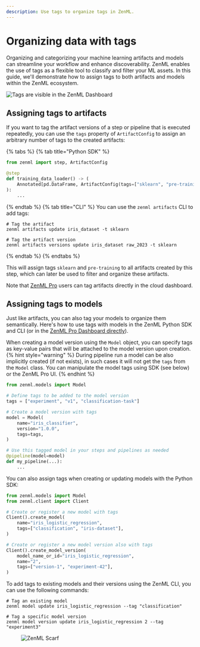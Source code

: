 ```yaml
---
description: Use tags to organize tags in ZenML.
---
```


# Organizing data with tags

Organizing and categorizing your machine learning artifacts and models can
streamline your workflow and enhance discoverability. ZenML enables the use of
tags as a flexible tool to classify and filter your ML assets. In this guide,
we'll demonstrate how to assign tags to both artifacts and models within the
ZenML ecosystem.

![Tags are visible in the ZenML Dashboard](../../../.gitbook/assets/tags-in-dashboard.png)

## Assigning tags to artifacts

If you want to tag the artifact versions of a step or pipeline that is executed
repeatedly, you can use the `tags` property of `ArtifactConfig` to assign an arbitrary number of tags to the created artifacts:

{% tabs %}
{% tab title="Python SDK" %}

```python
from zenml import step, ArtifactConfig

@step
def training_data_loader() -> (
    Annotated[pd.DataFrame, ArtifactConfig(tags=["sklearn", "pre-training"])]
):
    ...
```

{% endtab %}
{% tab title="CLI" %}
You can use the `zenml artifacts` CLI to add tags:

```shell
# Tag the artifact
zenml artifacts update iris_dataset -t sklearn

# Tag the artifact version
zenml artifacts versions update iris_dataset raw_2023 -t sklearn
```

{% endtab %}
{% endtabs %}

This will assign tags `sklearn` and `pre-training` to all artifacts created by
this step, which can later be used to filter and organize these artifacts.

Note that [ZenML Pro](https://zenml.io/pro) users can tag artifacts directly in the cloud dashboard.

## Assigning tags to models

Just like artifacts, you can also tag your models to organize them semantically. Here's how to use tags with models in the ZenML Python SDK and CLI (or in the [ZenML Pro Dashboard directly](https://zenml.io/pro)).

When creating a model version using the `Model` object, you can specify tags as key-value pairs that will be attached to the model version upon creation.
{% hint style="warning" %}
During pipeline run a model can be also implicitly created (if not exists), in such cases it will not get the `tags` from the `Model` class.
You can manipulate the model tags using SDK (see below) or the ZenML Pro UI.
{% endhint %}

```python
from zenml.models import Model

# Define tags to be added to the model version
tags = ["experiment", "v1", "classification-task"]

# Create a model version with tags
model = Model(
    name="iris_classifier",
    version="1.0.0",
    tags=tags,
)

# Use this tagged model in your steps and pipelines as needed
@pipeline(model=model)
def my_pipeline(...):
    ...
```

You can also assign tags when creating or updating models with the Python SDK:

```python
from zenml.models import Model
from zenml.client import Client

# Create or register a new model with tags
Client().create_model(
    name="iris_logistic_regression",
    tags=["classification", "iris-dataset"],
)

# Create or register a new model version also with tags
Client().create_model_version(
    model_name_or_id="iris_logistic_regression",
    name="2",
    tags=["version-1", "experiment-42"],
)
```

To add tags to existing models and their versions using the ZenML CLI, you can use the following commands:

```shell
# Tag an existing model
zenml model update iris_logistic_regression --tag "classification"

# Tag a specific model version
zenml model version update iris_logistic_regression 2 --tag "experiment3"
```

<figure><img src="https://static.scarf.sh/a.png?x-pxid=f0b4f458-0a54-4fcd-aa95-d5ee424815bc" alt="ZenML Scarf"><figcaption></figcaption></figure>
